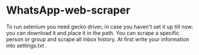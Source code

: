 # WhatsApp-web-scraper
To run selenium you need gecko driver, in case you haven't set it up till now: you can download it and place it in the path.
You can scrape a specific person or group and scrape all inbox history.
At first write your information into settings.txt . 
